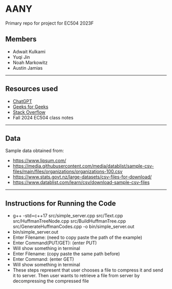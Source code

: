 # AANY
Primary repo for project for EC504 2023F

## Members
* Adwait Kulkami
* Yuqi Jin
* Noah Markowitz
* Austin Jamias

---

## Resources used

* [ChatGPT](https://chat.openai.com/)
* [Geeks for Geeks](https://www.geeksforgeeks.org/)
* [Stack Overflow](https://stackoverflow.com/)
* Fall 2024 EC504 class notes

---

## Data

Sample data obtained from:

* https://www.lipsum.com/
* https://media.githubusercontent.com/media/datablist/sample-csv-files/main/files/organizations/organizations-100.csv
* https://www.stats.govt.nz/large-datasets/csv-files-for-download/
* https://www.datablist.com/learn/csv/download-sample-csv-files

---

## Instructions for Running the Code
* g++ -std=c++17 src/simple_server.cpp src/Text.cpp src/HuffmanTreeNode.cpp src/BuildHuffmanTree.cpp src/GenerateHuffmanCodes.cpp -o bin/simple_server.out
* bin/simple_server.out
* Enter Filename: (need to copy paste the path of the example)
* Enter Command(PUT/GET): (enter PUT)
* Will show something in terminal
* Enter Filename: (copy paste the same path before)
* Enter Command: (enter GET)
* Will show something in terminal
* These steps represent that user chooses a file to compress it and send it to server. Then user wants to retrieve a file from server by decompressing the compressed file
